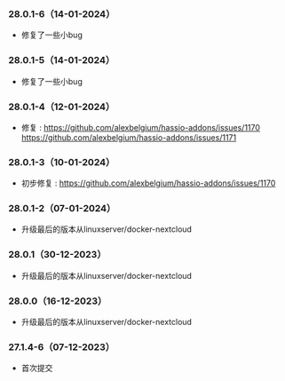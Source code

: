 ### 28.0.1-6（14-01-2024）

- 修复了一些小bug

### 28.0.1-5（14-01-2024）

- 修复了一些小bug

### 28.0.1-4（12-01-2024）

- 修复 :  https://github.com/alexbelgium/hassio-addons/issues/1170 https://github.com/alexbelgium/hassio-addons/issues/1171

### 28.0.1-3（10-01-2024）

- 初步修复 : https://github.com/alexbelgium/hassio-addons/issues/1170

### 28.0.1-2（07-01-2024）

- 升级最后的版本从linuxserver/docker-nextcloud

### 28.0.1（30-12-2023）

- 升级最后的版本从linuxserver/docker-nextcloud

### 28.0.0（16-12-2023）

- 升级最后的版本从linuxserver/docker-nextcloud

### 27.1.4-6（07-12-2023）

- 首次提交
